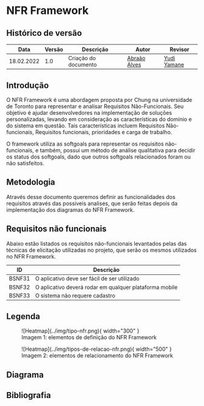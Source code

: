 # NFR Framework



## Histórico de versão
| Data       | Versão | Descrição            | Autor                                         | Revisor                                     |
| ---------- | ------ | -------------------- | --------------------------------------------- | ------------------------------------------- |
| 18.02.2022 | 1.0    | Criação do documento | [Abraão Alves](https://github.com/Abraao1231) | [Yudi Yamane](https://github.com/yudi-azvd) |

##  Introdução 
O NFR Framework é uma abordagem proposta por Chung na universidade de Toronto para representar e analisar Requisitos Não-Funcionais. Seu objetivo é ajudar desenvolvedores na implementação de soluções personalizadas, levando em consideração as características do domínio e do sistema em questão. Tais características incluem Requisitos Não-funcionais, Requisitos funcionais, prioridades e carga de
trabalho. 

O framework utiliza as softgoals para representar os requisitos não-funcionais, e também, possui um método de análise qualitativa para decidir os status dos softgoals, dado que outros softgoals relacionados foram ou não satisfeitos.


## Metodologia 
Através desse documento queremos definir as funcionalidades dos requisitos através das possiveis analises, que serão feitas depois da implementação dos diagramas do NFR Framework. 

## Requisitos não funcionais

Abaixo estão listados os requisitos não-funcionais levantados pelas das técnicas de elicitação utilizadas no projeto, que serão os mesmos utilizados no NFR Framework.

| ID     | Descrição                                               |
| ------ | ------------------------------------------------------- |
| BSNF31 | O aplicativo deve ser fácil de ser utilizado            |
| BSNF32 | O aplicativo deverá rodar em qualquer plataforma mobile |
| BSNF33 | O sistema não requere cadastro                          |

## Legenda

<figure markdown>
  ![Heatmap](../img/tipo-nfr.png){ width="300" }
  <figcaption> Imagem 1: elementos de definição do NFR Framework </figcaption>
</figure>
<figure markdown>
  ![Heatmap](../img/tipos-de-relacao-nfr.png){ width="500" }
  <figcaption> Imagem 2: elementos de relacionamento do NFR Framework </figcaption>
</figure>



## Diagrama
## Bibliografia 